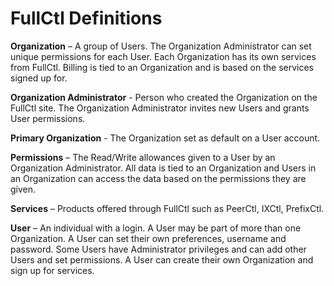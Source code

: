 # FullCtl Definitions
<strong>Organization</strong> – A group of Users. The Organization Administrator can set unique permissions for each User. Each Organization has its own services from FullCtl. Billing is tied to an Organization and is based on the services signed up for.

<strong>Organization Administrator</strong> - Person who created the Organization on the FullCtl site. The Organization Administrator invites new Users and grants User permissions.

<strong>Primary Organization</strong> - The Organization set as default on a User account.

<strong>Permissions</strong> – The Read/Write allowances given to a User by an Organization Administrator. All data is tied to an Organization and Users in an Organization can access the data based on the permissions they are given.

<strong>Services</strong> – Products offered through FullCtl such as PeerCtl, IXCtl, PrefixCtl.

<strong>User</strong> – An individual with a login. A User may be part of more than one Organization. A User can set their own preferences, username and password. Some Users have Administrator privileges and can add other Users and set permissions. A User can create their own Organization and sign up for services.
